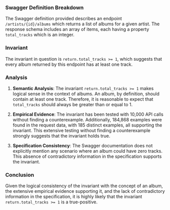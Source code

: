 ### Swagger Definition Breakdown
The Swagger definition provided describes an endpoint `/artists/{id}/albums` which returns a list of albums for a given artist. The response schema includes an array of items, each having a property `total_tracks` which is an integer.

### Invariant
The invariant in question is `return.total_tracks >= 1`, which suggests that every album returned by this endpoint has at least one track.

### Analysis
1. **Semantic Analysis**: The invariant `return.total_tracks >= 1` makes logical sense in the context of albums. An album, by definition, should contain at least one track. Therefore, it is reasonable to expect that `total_tracks` should always be greater than or equal to 1.

2. **Empirical Evidence**: The invariant has been tested with 10,000 API calls without finding a counterexample. Additionally, 184,868 examples were found in the request data, with 185 distinct examples, all supporting the invariant. This extensive testing without finding a counterexample strongly suggests that the invariant holds true.

3. **Specification Consistency**: The Swagger documentation does not explicitly mention any scenario where an album could have zero tracks. This absence of contradictory information in the specification supports the invariant.

### Conclusion
Given the logical consistency of the invariant with the concept of an album, the extensive empirical evidence supporting it, and the lack of contradictory information in the specification, it is highly likely that the invariant `return.total_tracks >= 1` is a true-positive.
